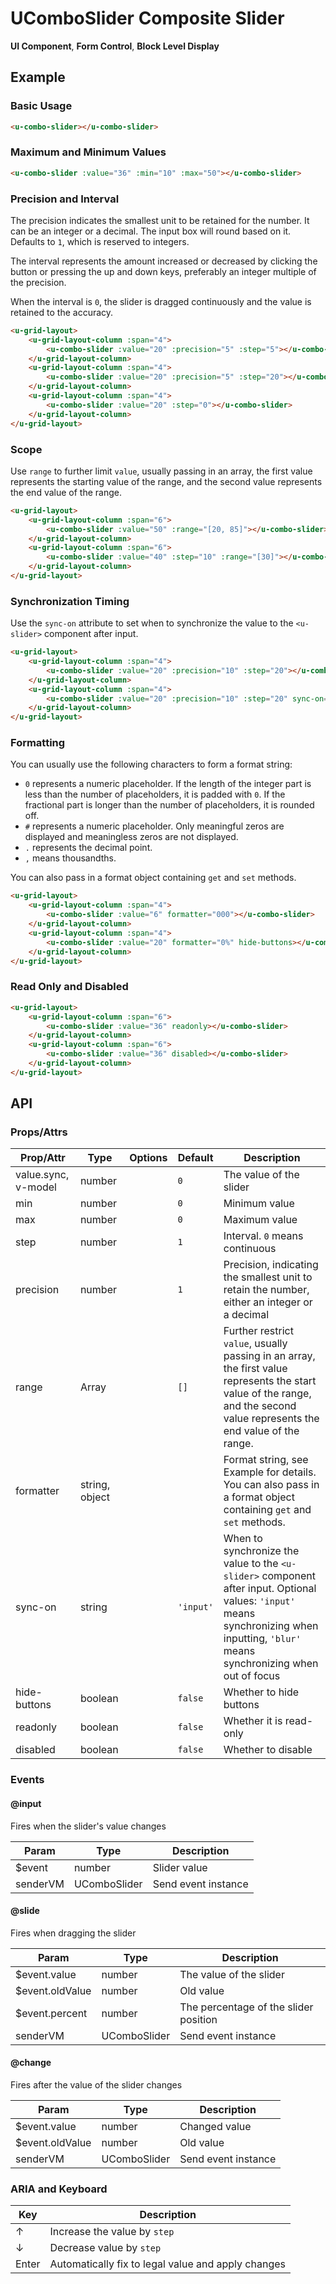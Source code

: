 <!-- The README.md is automatically generated based on api.yaml and docs/*.md for easy viewing on GitHub and NPM. If you need to modify, please view the source file -->

# UComboSlider Composite Slider

**UI Component**, **Form Control**, **Block Level Display**

## Example
### Basic Usage

``` html
<u-combo-slider></u-combo-slider>
```

### Maximum and Minimum Values

``` html
<u-combo-slider :value="36" :min="10" :max="50"></u-combo-slider>
```

### Precision and Interval

The precision indicates the smallest unit to be retained for the number. It can be an integer or a decimal. The input box will round based on it. Defaults to `1`, which is reserved to integers.

The interval represents the amount increased or decreased by clicking the button or pressing the up and down keys, preferably an integer multiple of the precision.

When the interval is `0`, the slider is dragged continuously and the value is retained to the accuracy.

``` html
<u-grid-layout>
    <u-grid-layout-column :span="4">
        <u-combo-slider :value="20" :precision="5" :step="5"></u-combo-slider>
    </u-grid-layout-column>
    <u-grid-layout-column :span="4">
        <u-combo-slider :value="20" :precision="5" :step="20"></u-combo-slider>
    </u-grid-layout-column>
    <u-grid-layout-column :span="4">
        <u-combo-slider :value="20" :step="0"></u-combo-slider>
    </u-grid-layout-column>
</u-grid-layout>
```

### Scope

Use `range` to further limit `value`, usually passing in an array, the first value represents the starting value of the range, and the second value represents the end value of the range.

``` html
<u-grid-layout>
    <u-grid-layout-column :span="6">
        <u-combo-slider :value="50" :range="[20, 85]"></u-combo-slider>
    </u-grid-layout-column>
    <u-grid-layout-column :span="6">
        <u-combo-slider :value="40" :step="10" :range="[30]"></u-combo-slider>
    </u-grid-layout-column>
</u-grid-layout>
```

### Synchronization Timing

Use the `sync-on` attribute to set when to synchronize the value to the `<u-slider>` component after input.

``` html
<u-grid-layout>
    <u-grid-layout-column :span="4">
        <u-combo-slider :value="20" :precision="10" :step="20"></u-combo-slider>
    </u-grid-layout-column>
    <u-grid-layout-column :span="4">
        <u-combo-slider :value="20" :precision="10" :step="20" sync-on="blur"></u-combo-slider>
    </u-grid-layout-column>
</u-grid-layout>
```

### Formatting

You can usually use the following characters to form a format string:

- `0` represents a numeric placeholder. If the length of the integer part is less than the number of placeholders, it is padded with `0`. If the fractional part is longer than the number of placeholders, it is rounded off.
- `#` represents a numeric placeholder. Only meaningful zeros are displayed and meaningless zeros are not displayed.
- `.` represents the decimal point.
- `,` means thousandths.

You can also pass in a format object containing `get` and `set` methods.

``` html
<u-grid-layout>
    <u-grid-layout-column :span="4">
        <u-combo-slider :value="6" formatter="000"></u-combo-slider>
    </u-grid-layout-column>
    <u-grid-layout-column :span="4">
        <u-combo-slider :value="20" formatter="0%" hide-buttons></u-combo-slider>
    </u-grid-layout-column>
</u-grid-layout>
```

### Read Only and Disabled

``` html
<u-grid-layout>
    <u-grid-layout-column :span="6">
        <u-combo-slider :value="36" readonly></u-combo-slider>
    </u-grid-layout-column>
    <u-grid-layout-column :span="6">
        <u-combo-slider :value="36" disabled></u-combo-slider>
    </u-grid-layout-column>
</u-grid-layout>
```

## API
### Props/Attrs

| Prop/Attr | Type | Options | Default | Description |
| --------- | ---- | ------- | ------- | ----------- |
| value.sync, v-model | number | | `0` | The value of the slider |
| min | number | | `0` | Minimum value |
| max | number | | `0` | Maximum value |
| step | number | | `1` | Interval. `0` means continuous |
| precision | number | | `1` | Precision, indicating the smallest unit to retain the number, either an integer or a decimal |
| range | Array | | `[]` | Further restrict `value`, usually passing in an array, the first value represents the start value of the range, and the second value represents the end value of the range. |
| formatter | string, object | | | Format string, see Example for details. You can also pass in a format object containing `get` and `set` methods. |
| sync-on | string | | `'input'` | When to synchronize the value to the `<u-slider>` component after input. Optional values: `'input'` means synchronizing when inputting, `'blur'` means synchronizing when out of focus |
| hide-buttons | boolean | | `false` | Whether to hide buttons |
| readonly | boolean | | `false` | Whether it is read-only |
| disabled | boolean | | `false` | Whether to disable |

### Events

#### @input

Fires when the slider's value changes

| Param | Type | Description |
| ----- | ---- | ----------- |
| $event | number | Slider value |
| senderVM | UComboSlider | Send event instance |

#### @slide

Fires when dragging the slider

| Param | Type | Description |
| ----- | ---- | ----------- |
| $event.value | number | The value of the slider |
| $event.oldValue | number | Old value |
| $event.percent | number | The percentage of the slider position |
| senderVM | UComboSlider | Send event instance |

#### @change

Fires after the value of the slider changes

| Param | Type | Description |
| ----- | ---- | ----------- |
| $event.value | number | Changed value |
| $event.oldValue | number | Old value |
| senderVM | UComboSlider | Send event instance |

### ARIA and Keyboard

| Key | Description |
| --- | ----------- |
| ↑ | Increase the value by `step` |
| ↓ | Decrease value by `step` |
| Enter | Automatically fix to legal value and apply changes |
